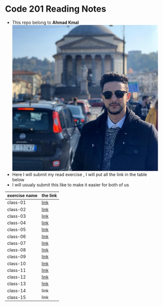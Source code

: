 # Code 201 Reading Notes
* This repo belong to **Ahmad Kmal**
![ahmad kmal](76638483_10219918505896882_4825513838591868928_n.jpg)
* Here I will submit my read exercise , I will put all the link in the table below 
* I will usualy submit this like to make it easier for both of us 


|exercise name | the link     | 
|--------------|--------------|
|class-01      | [link](https://ahmadkmal.github.io/reading-notes/class-01)            |     
|class-02      |  [link](https://ahmadkmal.github.io/reading-notes/class-02)           |
|class-03      |  [link](https://ahmadkmal.github.io/reading-notes/class-03)           |
|class-04      |  [link](https://ahmadkmal.github.io/reading-notes/class-04)           |
|class-05      |  [link](https://ahmadkmal.github.io/reading-notes/class-05)           |
|class-06      |  [link](https://ahmadkmal.github.io/reading-notes/class-06)           |
|class-07      |  [link](https://ahmadkmal.github.io/reading-notes/class-07)           |
|class-08      |  [link](https://ahmadkmal.github.io/reading-notes/class-08)           |
|class-09      |  [link](https://ahmadkmal.github.io/reading-notes/class-09)           |  
|class-10      |  [link](https://ahmadkmal.github.io/reading-notes/class-10)           |
|class-11      |  [link](https://ahmadkmal.github.io/reading-notes/class-11)           |
|class-12      |  [link](https://ahmadkmal.github.io/reading-notes/class-12)           |
|class-13      |  [link](https://ahmadkmal.github.io/reading-notes/class-13)           |
|class-14      |  link        |
|class-15      |  link        | 
